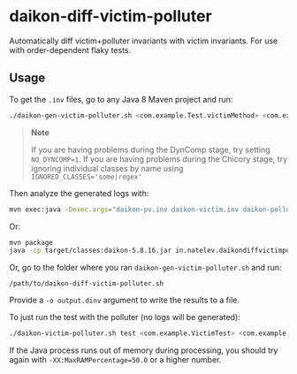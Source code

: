 # daikon-diff-victim-polluter

Automatically diff victim+polluter invariants with victim invariants. For use with order-dependent flaky tests.

## Usage

To get the `.inv` files, go to any Java 8 Maven project and run:

```bash
./daikon-gen-victim-polluter.sh <com.example.Test.victimMethod> <com.example.Test.polluterMethod>
```

> **Note**
>
> If you are having problems during the DynComp stage, try setting `NO_DYNCOMP=1`.
> If you are having problems during the Chicory stage, try ignoring individual classes by name using `IGNORED_CLASSES='some|regex'`

Then analyze the generated logs with:

```bash
mvn exec:java -Dexec.args="daikon-pv.inv daikon-victim.inv daikon-polluter.inv"
```

Or:

```bash
mvn package
java -cp target/classes:daikon-5.8.16.jar in.natelev.daikondiffvictimpolluter.DaikonDiffVictimPolluter daikon-pv.inv daikon-victim.inv daikon-polluter.inv
```

Or, go to the folder where you ran `daikon-gen-victim-polluter.sh` and run:

```
/path/to/daikon-diff-victim-polluter.sh
```

Provide a `-o output.dinv` argument to write the results to a file.

To just run the test with the polluter (no logs will be generated):

```bash
./daikon-victim-polluter.sh test <com.example.VictimTest> <com.example.PolluterTest>
```

If the Java process runs out of memory during processing, you should try again with `-XX:MaxRAMPercentage=50.0` or a higher number.
